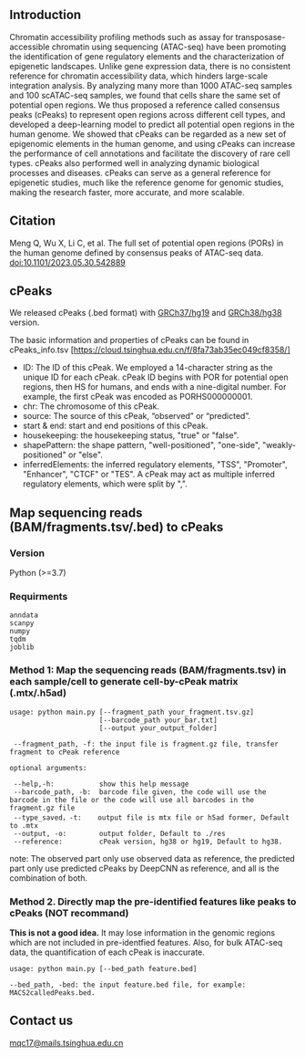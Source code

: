 ## Introduction

Chromatin accessibility profiling methods such as assay for transposase-accessible chromatin using sequencing (ATAC-seq) have been promoting the identification of gene regulatory elements and the characterization of epigenetic landscapes. Unlike gene expression data, there is no consistent reference for chromatin accessibility data, which hinders large-scale integration analysis. By analyzing many more than 1000 ATAC-seq samples and 100 scATAC-seq samples, we found that cells share the same set of potential open regions. We thus proposed a reference called consensus peaks (cPeaks) to represent open regions across different cell types, and developed a deep-learning model to predict all potential open regions in the human genome. We showed that cPeaks can be regarded as a new set of epigenomic elements in the human genome, and using cPeaks can increase the performance of cell annotations and facilitate the discovery of rare cell types. cPeaks also performed well in analyzing dynamic biological processes and diseases. cPeaks can serve as a general reference for epigenetic studies, much like the reference genome for genomic studies, making the research faster, more accurate, and more scalable.

## Citation

Meng Q, Wu X, Li C, et al. The full set of potential open regions (PORs) in the human genome defined by consensus peaks of ATAC-seq data. [doi:10.1101/2023.05.30.542889](https://doi.org/10.1101/2023.05.30.542889)

## cPeaks

We released cPeaks (.bed format) with [GRCh37/hg19](https://github.com/MengQiuchen/cPeaks/blob/main/cPeaks_hg19.bed) and [GRCh38/hg38](https://github.com/MengQiuchen/cPeaks/blob/main/cPeaks_hg38.bed) version.

The basic information and properties of cPeaks can be found in cPeaks_info.tsv [https://cloud.tsinghua.edu.cn/f/8fa73ab35ec049cf8358/]
- ID: The ID of this cPeak. We employed a 14-character string as the unique ID for each cPeak. cPeak ID begins with POR for potential open regions, then HS for humans, and ends with a nine-digital number. For example, the first cPeak was encoded as PORHS000000001.
- chr: The chromosome of this cPeak.
- source: The source of this cPeak, “observed” or “predicted”.
- start & end: start and end positions of this cPeak.
- housekeeping: the housekeeping status, "true" or "false".
- shapePattern: the shape pattern, "well-positioned", "one-side", "weakly-positioned" or "else".
- inferredElements: the inferred regulatory elements, "TSS", "Promoter", "Enhancer", "CTCF" or "TES". A cPeak may act as multiple inferred regulatory elements, which were split by ",". 

## Map sequencing reads (BAM/fragments.tsv/.bed) to cPeaks

### Version
Python (>=3.7)

### Requirments

```
anndata
scanpy
numpy
tqdm
joblib
```

### Method 1: Map the sequencing reads (BAM/fragments.tsv) in each sample/cell to generate cell-by-cPeak matrix (.mtx/.h5ad)
 
```
usage: python main.py [--fragment_path your_fragment.tsv.gz]
                      [--barcode_path your_bar.txt]
                      [--output your_output_folder]

 --fragment_path, -f: the input file is fragment.gz file, transfer fragment to cPeak reference
 
optional arguments:

 --help,-h:           show this help message
 --barcode_path, -b:  barcode file given, the code will use the barcode in the file or the code will use all barcodes in the fragment.gz file
 --type_saved，-t:    output file is mtx file or h5ad former, Default to .mtx
 --output, -o:        output folder, Default to ./res
 --reference:         cPeak version, hg38 or hg19, Default to hg38.

```
note: The observed part only use observed data as reference, the predicted part only use predicted cPeaks by DeepCNN as reference, and all is the combination of both.

### Method 2. Directly map the pre-identified features like peaks to cPeaks (NOT recommand)

**This is not a good idea.** It may lose information in the genomic regions which are not included in pre-identfied features. Also, for bulk ATAC-seq data, the quantification of each cPeak is inaccurate.

```
usage: python main.py [--bed_path feature.bed]

--bed_path, -bed: the input feature.bed file, for example: MACS2calledPeaks.bed.
```

## Contact us
mqc17@mails.tsinghua.edu.cn
